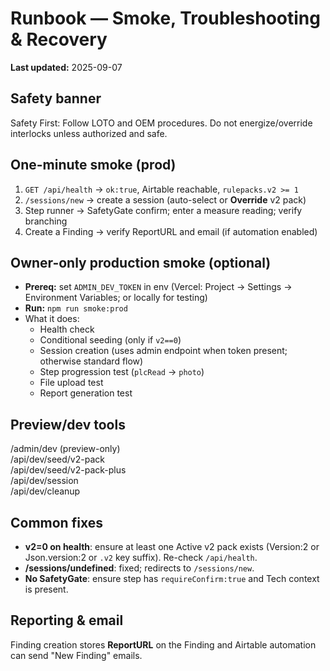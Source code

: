 # Runbook — Smoke, Troubleshooting & Recovery
**Last updated:** 2025-09-07

## Safety banner
Safety First: Follow LOTO and OEM procedures. Do not energize/override interlocks unless authorized and safe.

## One-minute smoke (prod)
1) `GET /api/health` → `ok:true`, Airtable reachable, `rulepacks.v2 >= 1`  
2) `/sessions/new` → create a session (auto-select or **Override** v2 pack)  
3) Step runner → SafetyGate confirm; enter a measure reading; verify branching  
4) Create a Finding → verify ReportURL and email (if automation enabled)

## Owner-only production smoke (optional)
- **Prereq:** set `ADMIN_DEV_TOKEN` in env (Vercel: Project → Settings → Environment Variables; or locally for testing)
- **Run:** `npm run smoke:prod`
- What it does:
  - Health check
  - Conditional seeding (only if `v2==0`)
  - Session creation (uses admin endpoint when token present; otherwise standard flow)
  - Step progression test (`plcRead` → `photo`)
  - File upload test
  - Report generation test

## Preview/dev tools
/admin/dev (preview-only)  
/api/dev/seed/v2-pack  
/api/dev/seed/v2-pack-plus  
/api/dev/session  
/api/dev/cleanup

## Common fixes
- **v2=0 on health**: ensure at least one Active v2 pack exists (Version:2 or Json.version:2 or `.v2` key suffix). Re-check `/api/health`.  
- **/sessions/undefined**: fixed; redirects to `/sessions/new`.  
- **No SafetyGate**: ensure step has `requireConfirm:true` and Tech context is present.

## Reporting & email
Finding creation stores **ReportURL** on the Finding and Airtable automation can send "New Finding" emails.